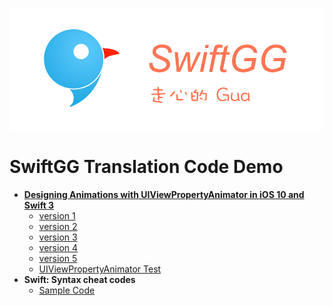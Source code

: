 

![](bg.png)

# SwiftGG Translation Code Demo

* **[Designing Animations with UIViewPropertyAnimator in iOS 10 and Swift 3](http://swift.gg/2016/07/29/recursive-tail-calls-and-trampolines-in-swift/)**
  * [version 1](https://github.com/dgytdhy/SwiftGG-Translation-Demo/blob/master/Designing%20Animations%20with%20UIViewPropertyAnimator%20in%20iOS%2010%20and%20Swift%203/version_1.swift)
  * [version 2](https://github.com/dgytdhy/SwiftGG-Translation-Demo/blob/master/Designing%20Animations%20with%20UIViewPropertyAnimator%20in%20iOS%2010%20and%20Swift%203/version_2.swift)
  * [version 3](https://github.com/dgytdhy/SwiftGG-Translation-Demo/blob/master/Designing%20Animations%20with%20UIViewPropertyAnimator%20in%20iOS%2010%20and%20Swift%203/version_3.swift)
  * [version 4](https://github.com/dgytdhy/SwiftGG-Translation-Demo/blob/master/Designing%20Animations%20with%20UIViewPropertyAnimator%20in%20iOS%2010%20and%20Swift%203/version_4.swift)
  * [version 5](https://github.com/dgytdhy/SwiftGG-Translation-Demo/blob/master/Designing%20Animations%20with%20UIViewPropertyAnimator%20in%20iOS%2010%20and%20Swift%203/version_5.swift)
  * [UIViewPropertyAnimator Test](https://github.com/dgytdhy/SwiftGG-Translation-Demo/tree/master/Designing%20Animations%20with%20UIViewPropertyAnimator%20in%20iOS%2010%20and%20Swift%203/UIViewPropertyAnimator%20Test)
* **Swift: Syntax cheat codes**
 	* [Sample Code](https://github.com/Desgard/SwiftGG-Translation-Demo/blob/master/Swift%20Syntax%20cheat%20codes/Blog_SyntaxCheatCodes.playground/Contents.swift)


